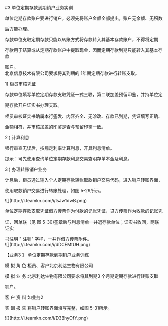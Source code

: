 #3.单位定期存款到期销户业务实训
<p>单位定期存款账户要进行销户，必须先将账户金额全部提出，账户无余额、无积数 </p>
    <p>后方能办理。 </p>
    <p> 存款单位支取定期存款只能以转账方式将存款转入其基本存款账户，不得将定期 </p>
    <p>存款用于结算或从定期存款账户中提取现金，因而定期存款到期只能转入其基本存款 </p>
    <p>账户。 <br />
    北京信息技术有限公司要求将其到期的 1年期定期存款进行转账支取。 </p>
    <p> 1) 柜员审核凭证 </p>
    <p> 存款单位填写单位定期存款支取凭证一式三联，第二联加盖预留印鉴，并持单位定 </p>
    <p>期存款开户证实书办理支取。 </p>
    <p> 柜员审核证实书确属本行签发、内容齐全、无涂改、存款已到期，凭证填写正确、 </p>
    <p>金额相符，并审核加盖的印鉴是否与预留印鉴一致。 </p>
    <p>2 ) 计算利息 </p>
    <p> 银行审查无误后，按规定利率计算利息，开具利息清单。 </p>
    <p> 提示：可先使用查询单位定期存款利息交易查明存单本金及利息。 </p>
    <p>3 ) 办理转账销户业务 </p>
    <p> 计息后，柜员通过输入个人定期存款转账取款销户交易代码，进入销户转账界面， </p>
    <p>使用取款销户交易进行转账处理，如图 5-29所示。 </p>
    <p>![](http://i.teamkn.com/i/lsJw1dwB.png)</p>
    <p>单位定期存款支取凭证借方传票作为付款的记账凭证，贷方传票作为收款的记账凭 </p>
    <p>证，回单联（见 图 5-30)签章后与利息清单一并退存款单位；证实书收回，两联证实</p>
    <p>书注明 &quot; 注销&quot;      字样，一并作借方传票附件。 <br />
    ![](http://i.teamkn.com/i/dDCEMtUH.png)</p>
    <p>【业务3 】      单位定期存款到期销户业务训练 </p>
    <p> 模 拟 角 色 柜员、客户北京利达生物有限公司 </p>
    <p> 模 拟 业 务 北京利达生物有限公司要求将其到期3 个月期定期存款进行转账支取 </p>
    <p> 销户。 </p>
    <p> 客 户 资 料 如业务2 </p>
    <p> 实 训 报 告 将销户转账界面填写完整，如图 5-31所示。 </p>
    <p>![](http://i.teamkn.com/i/D3BhyOfY.png)</p>